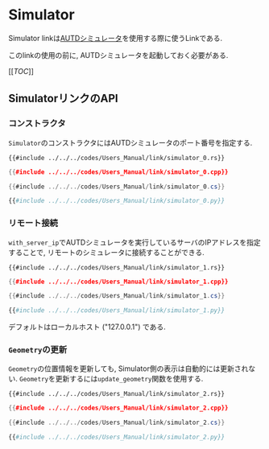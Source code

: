 # Simulator

Simulator linkは[AUTDシミュレータ](../../Simulator/simulator.md)を使用する際に使うLinkである.

このlinkの使用の前に, AUTDシミュレータを起動しておく必要がある.

[[_TOC_]]

## SimulatorリンクのAPI

### コンストラクタ

`Simulator`のコンストラクタにはAUTDシミュレータのポート番号を指定する.

```rust,should_panic,edition2021
{{#include ../../../codes/Users_Manual/link/simulator_0.rs}}
```

```cpp
{{#include ../../../codes/Users_Manual/link/simulator_0.cpp}}
```

```cs
{{#include ../../../codes/Users_Manual/link/simulator_0.cs}}
```

```python
{{#include ../../../codes/Users_Manual/link/simulator_0.py}}
```

### リモート接続

`with_server_ip`でAUTDシミュレータを実行しているサーバのIPアドレスを指定することで, リモートのシミュレータに接続することができる.

```rust,should_panic,edition2021
{{#include ../../../codes/Users_Manual/link/simulator_1.rs}}
```

```cpp
{{#include ../../../codes/Users_Manual/link/simulator_1.cpp}}
```

```cs
{{#include ../../../codes/Users_Manual/link/simulator_1.cs}}
```

```python
{{#include ../../../codes/Users_Manual/link/simulator_1.py}}
```


デフォルトはローカルホスト ("127.0.0.1") である.

### `Geometry`の更新

`Geometry`の位置情報を更新しても, Simulator側の表示は自動的には更新されない.
`Geometry`を更新するには`update_geometry`関数を使用する.

```rust,should_panic,edition2021
{{#include ../../../codes/Users_Manual/link/simulator_2.rs}}
```

```cpp
{{#include ../../../codes/Users_Manual/link/simulator_2.cpp}}
```

```cs
{{#include ../../../codes/Users_Manual/link/simulator_2.cs}}
```

```python
{{#include ../../../codes/Users_Manual/link/simulator_2.py}}
```

